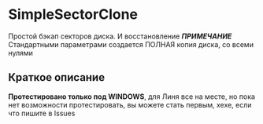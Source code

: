 # **SimpleSectorClone**
Простой бэкап секторов диска. И восстановление
_**ПРИМЕЧАНИЕ**_
  Стандартными параметрами создается ПОЛНАЯ копия диска, со всеми нулями
## **Краткое описание**
**Протестировано только под WINDOWS**, для Линя все на месте, но пока нет возможности протестировать, вы можете стать первым, хехе, если что пишите в Issues

